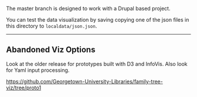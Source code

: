 The master branch is designed to work with a Drupal based project.

You can test the data visualization by saving copying one of the json files in this directory to `localdata/json.json`.

---
## Abandoned Viz Options

Look at the older release for prototypes built with D3 and InfoVis.  Also look for Yaml input processing.

https://github.com/Georgetown-University-Libraries/family-tree-viz/tree/proto1
